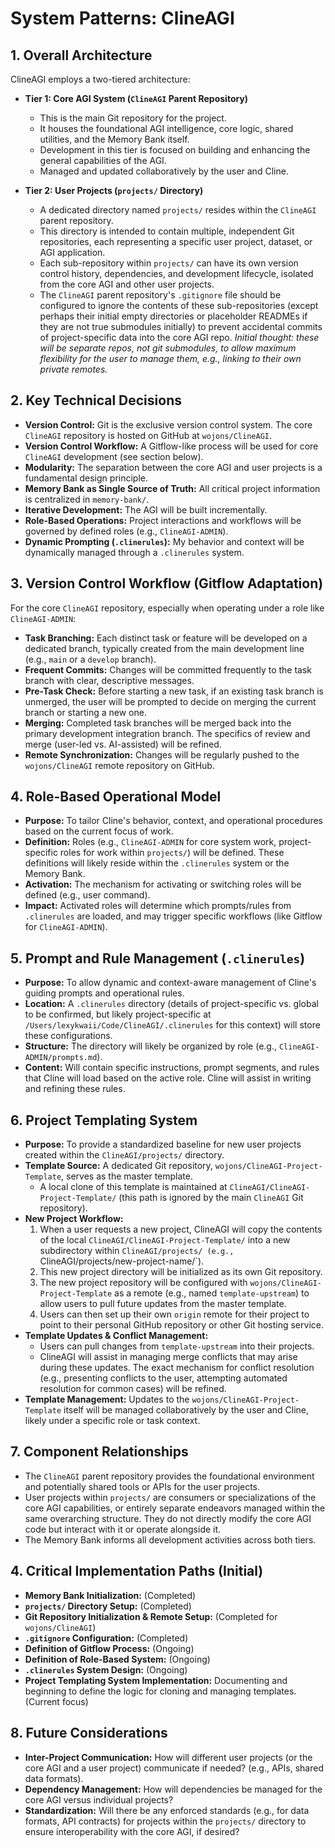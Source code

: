 # System Patterns: ClineAGI

## 1. Overall Architecture
ClineAGI employs a two-tiered architecture:

-   **Tier 1: Core AGI System (`ClineAGI` Parent Repository)**
    -   This is the main Git repository for the project.
    -   It houses the foundational AGI intelligence, core logic, shared utilities, and the Memory Bank itself.
    -   Development in this tier is focused on building and enhancing the general capabilities of the AGI.
    -   Managed and updated collaboratively by the user and Cline.

-   **Tier 2: User Projects (`projects/` Directory)**
    -   A dedicated directory named `projects/` resides within the `ClineAGI` parent repository.
    -   This directory is intended to contain multiple, independent Git repositories, each representing a specific user project, dataset, or AGI application.
    -   Each sub-repository within `projects/` can have its own version control history, dependencies, and development lifecycle, isolated from the core AGI and other user projects.
    -   The `ClineAGI` parent repository's `.gitignore` file should be configured to ignore the contents of these sub-repositories (except perhaps their initial empty directories or placeholder READMEs if they are not true submodules initially) to prevent accidental commits of project-specific data into the core AGI repo. *Initial thought: these will be separate repos, not git submodules, to allow maximum flexibility for the user to manage them, e.g., linking to their own private remotes.*

## 2. Key Technical Decisions
-   **Version Control:** Git is the exclusive version control system. The core `ClineAGI` repository is hosted on GitHub at `wojons/ClineAGI`.
-   **Version Control Workflow:** A Gitflow-like process will be used for core `ClineAGI` development (see section below).
-   **Modularity:** The separation between the core AGI and user projects is a fundamental design principle.
-   **Memory Bank as Single Source of Truth:** All critical project information is centralized in `memory-bank/`.
-   **Iterative Development:** The AGI will be built incrementally.
-   **Role-Based Operations:** Project interactions and workflows will be governed by defined roles (e.g., `ClineAGI-ADMIN`).
-   **Dynamic Prompting (`.clinerules`):** My behavior and context will be dynamically managed through a `.clinerules` system.

## 3. Version Control Workflow (Gitflow Adaptation)
For the core `ClineAGI` repository, especially when operating under a role like `ClineAGI-ADMIN`:
-   **Task Branching:** Each distinct task or feature will be developed on a dedicated branch, typically created from the main development line (e.g., `main` or a `develop` branch).
-   **Frequent Commits:** Changes will be committed frequently to the task branch with clear, descriptive messages.
-   **Pre-Task Check:** Before starting a new task, if an existing task branch is unmerged, the user will be prompted to decide on merging the current branch or starting a new one.
-   **Merging:** Completed task branches will be merged back into the primary development integration branch. The specifics of review and merge (user-led vs. AI-assisted) will be refined.
-   **Remote Synchronization:** Changes will be regularly pushed to the `wojons/ClineAGI` remote repository on GitHub.

## 4. Role-Based Operational Model
-   **Purpose:** To tailor Cline's behavior, context, and operational procedures based on the current focus of work.
-   **Definition:** Roles (e.g., `ClineAGI-ADMIN` for core system work, project-specific roles for work within `projects/`) will be defined. These definitions will likely reside within the `.clinerules` system or the Memory Bank.
-   **Activation:** The mechanism for activating or switching roles will be defined (e.g., user command).
-   **Impact:** Activated roles will determine which prompts/rules from `.clinerules` are loaded, and may trigger specific workflows (like Gitflow for `ClineAGI-ADMIN`).

## 5. Prompt and Rule Management (`.clinerules`)
-   **Purpose:** To allow dynamic and context-aware management of Cline's guiding prompts and operational rules.
-   **Location:** A `.clinerules` directory (details of project-specific vs. global to be confirmed, but likely project-specific at `/Users/lexykwaii/Code/ClineAGI/.clinerules` for this context) will store these configurations.
-   **Structure:** The directory will likely be organized by role (e.g., `ClineAGI-ADMIN/prompts.md`).
-   **Content:** Will contain specific instructions, prompt segments, and rules that Cline will load based on the active role. Cline will assist in writing and refining these rules.

## 6. Project Templating System
-   **Purpose:** To provide a standardized baseline for new user projects created within the `ClineAGI/projects/` directory.
-   **Template Source:** A dedicated Git repository, `wojons/ClineAGI-Project-Template`, serves as the master template.
    -   A local clone of this template is maintained at `ClineAGI/ClineAGI-Project-Template/` (this path is ignored by the main `ClineAGI` Git repository).
-   **New Project Workflow:**
    1.  When a user requests a new project, ClineAGI will copy the contents of the local `ClineAGI/ClineAGI-Project-Template/` into a new subdirectory within `ClineAGI/projects/ (e.g., `ClineAGI/projects/new-project-name/`).
    2.  This new project directory will be initialized as its own Git repository.
    3.  The new project repository will be configured with `wojons/ClineAGI-Project-Template` as a remote (e.g., named `template-upstream`) to allow users to pull future updates from the master template.
    4.  Users can then set up their own `origin` remote for their project to point to their personal GitHub repository or other Git hosting service.
-   **Template Updates & Conflict Management:**
    -   Users can pull changes from `template-upstream` into their projects.
    -   ClineAGI will assist in managing merge conflicts that may arise during these updates. The exact mechanism for conflict resolution (e.g., presenting conflicts to the user, attempting automated resolution for common cases) will be refined.
-   **Template Management:** Updates to the `wojons/ClineAGI-Project-Template` itself will be managed collaboratively by the user and Cline, likely under a specific role or task context.

## 7. Component Relationships
-   The `ClineAGI` parent repository provides the foundational environment and potentially shared tools or APIs for the user projects.
-   User projects within `projects/` are consumers or specializations of the core AGI capabilities, or entirely separate endeavors managed within the same overarching structure. They do not directly modify the core AGI code but interact with it or operate alongside it.
-   The Memory Bank informs all development activities across both tiers.

## 4. Critical Implementation Paths (Initial)
-   **Memory Bank Initialization:** (Completed)
-   **`projects/` Directory Setup:** (Completed)
-   **Git Repository Initialization & Remote Setup:** (Completed for `wojons/ClineAGI`)
-   **`.gitignore` Configuration:** (Completed)
-   **Definition of Gitflow Process:** (Ongoing)
-   **Definition of Role-Based System:** (Ongoing)
-   **`.clinerules` System Design:** (Ongoing)
-   **Project Templating System Implementation:** Documenting and beginning to define the logic for cloning and managing templates. (Current focus)

## 8. Future Considerations
-   **Inter-Project Communication:** How will different user projects (or the core AGI and a user project) communicate if needed? (e.g., APIs, shared data formats).
-   **Dependency Management:** How will dependencies be managed for the core AGI versus individual projects?
-   **Standardization:** Will there be any enforced standards (e.g., for data formats, API contracts) for projects within the `projects/` directory to ensure interoperability with the core AGI, if desired?
